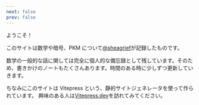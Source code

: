 ```yaml
---
next: false
prev: false
---
```


ようこそ！

このサイトは数学や暗号、PKM について[@sheagrief](https://twitter.com/sheagrief)が記録したものです。

数学の一般的な話に関しては完全に個人的な備忘録として残しています。そのため、書きかけのノートもたくさんあります。時間のある時に少しずつ更新していきます。

ちなみにこのサイトは Vitepress という、静的サイトジェネレータを使って作られています。
興味のある人は[Vitepress.dev](https://vitepress.dev/)を訪れてみてください。
